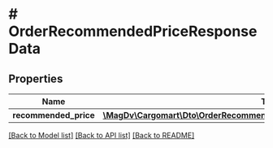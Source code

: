 # # OrderRecommendedPriceResponseData

## Properties

Name | Type | Description | Notes
------------ | ------------- | ------------- | -------------
**recommended_price** | [**\MagDv\Cargomart\Dto\OrderRecommendedPriceResponseDataRecommendedPrice**](OrderRecommendedPriceResponseDataRecommendedPrice.md) |  |

[[Back to Model list]](../../README.md#models) [[Back to API list]](../../README.md#endpoints) [[Back to README]](../../README.md)
